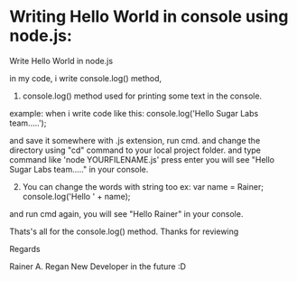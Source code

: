 # Writing Hello World in console using node.js:
Write Hello World in node.js

in my code, i write console.log() method,

1. console.log() method used for printing some text in the console.

example:
when i write code like this:
console.log('Hello Sugar Labs team.....');

and save it somewhere with .js extension,
run cmd.
and change the directory using "cd" command to your local project folder.
and type command like 'node YOURFILENAME.js'
press enter
you will see "Hello Sugar Labs team....." in your console.


2. You can change the words with string too
ex:
var name = Rainer;
console.log('Hello ' + name);

and run cmd again,
you will see "Hello Rainer" in your console.

Thats's all for the console.log() method.
Thanks for reviewing

Regards

Rainer A. Regan
New Developer in the future :D

